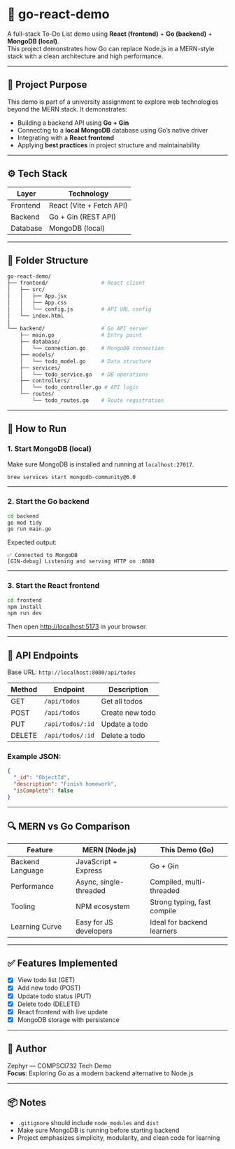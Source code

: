 # 📝 go-react-demo

A full-stack To-Do List demo using **React (frontend)** + **Go (backend)** + **MongoDB (local)**.  
This project demonstrates how Go can replace Node.js in a MERN-style stack with a clean architecture and high performance.

---

## 📌 Project Purpose

This demo is part of a university assignment to explore web technologies beyond the MERN stack. It demonstrates:

- Building a backend API using **Go + Gin**
- Connecting to a **local MongoDB** database using Go’s native driver
- Integrating with a **React frontend**
- Applying **best practices** in project structure and maintainability

---

## ⚙️ Tech Stack

| Layer     | Technology              |
|-----------|--------------------------|
| Frontend  | React (Vite + Fetch API) |
| Backend   | Go + Gin (REST API)      |
| Database  | MongoDB (local)          |

---

## 📁 Folder Structure

```bash
go-react-demo/
├── frontend/                 # React client
│   ├── src/
│   │   ├── App.jsx
│   │   ├── App.css
│   │   └── config.js         # API URL config
│   └── index.html
│
└── backend/                  # Go API server
    ├── main.go               # Entry point
    ├── database/
    │   └── connection.go     # MongoDB connection
    ├── models/
    │   └── todo_model.go     # Data structure
    ├── services/
    │   └── todo_service.go   # DB operations
    ├── controllers/
    │   └── todo_controller.go # API logic
    └── routes/
        └── todo_routes.go    # Route registration
```

---

## 🚀 How to Run

### 1. Start MongoDB (local)

Make sure MongoDB is installed and running at `localhost:27017`.

```bash
brew services start mongodb-community@6.0
```

---

### 2. Start the Go backend

```bash
cd backend
go mod tidy
go run main.go
```

Expected output:

```
✅ Connected to MongoDB
[GIN-debug] Listening and serving HTTP on :8080
```

---

### 3. Start the React frontend

```bash
cd frontend
npm install
npm run dev
```

Then open [http://localhost:5173](http://localhost:5173) in your browser.

---

## 📡 API Endpoints

Base URL: `http://localhost:8080/api/todos`

| Method | Endpoint           | Description         |
|--------|--------------------|---------------------|
| GET    | `/api/todos`       | Get all todos       |
| POST   | `/api/todos`       | Create new todo     |
| PUT    | `/api/todos/:id`   | Update a todo       |
| DELETE | `/api/todos/:id`   | Delete a todo       |

### Example JSON:

```json
{
  "_id": "ObjectId",
  "description": "Finish homework",
  "isComplete": false
}
```

---

## 🔍 MERN vs Go Comparison

| Feature          | MERN (Node.js)            | This Demo (Go)             |
|------------------|----------------------------|-----------------------------|
| Backend Language | JavaScript + Express       | Go + Gin                    |
| Performance      | Async, single-threaded     | Compiled, multi-threaded    |
| Tooling          | NPM ecosystem              | Strong typing, fast compile |
| Learning Curve   | Easy for JS developers     | Ideal for backend learners  |

---

## ✅ Features Implemented

- [x] View todo list (GET)
- [x] Add new todo (POST)
- [x] Update todo status (PUT)
- [x] Delete todo (DELETE)
- [x] React frontend with live update
- [x] MongoDB storage with persistence

---

## 🙋 Author

Zephyr — COMPSCI732 Tech Demo  
**Focus**: Exploring Go as a modern backend alternative to Node.js

---

## 📦 Notes

- `.gitignore` should include `node_modules` and `dist`
- Make sure MongoDB is running before starting backend
- Project emphasizes simplicity, modularity, and clean code for learning
